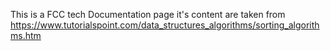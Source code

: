 This is a FCC tech Documentation page it's content are taken from https://www.tutorialspoint.com/data_structures_algorithms/sorting_algorithms.htm
